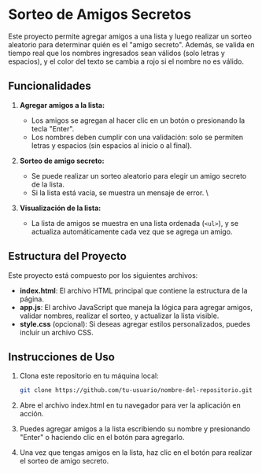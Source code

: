# Sorteo de Amigos Secretos

Este proyecto permite agregar amigos a una lista y luego realizar un sorteo aleatorio para determinar quién es el "amigo secreto". Además, se valida en tiempo real que los nombres ingresados sean válidos (solo letras y espacios), y el color del texto se cambia a rojo si el nombre no es válido.

## Funcionalidades

1. **Agregar amigos a la lista:**
   - Los amigos se agregan al hacer clic en un botón o presionando la tecla "Enter".
   - Los nombres deben cumplir con una validación: solo se permiten letras y espacios (sin espacios al inicio o al final).

2. **Sorteo de amigo secreto:**
   - Se puede realizar un sorteo aleatorio para elegir un amigo secreto de la lista.
   - Si la lista está vacía, se muestra un mensaje de error.
\
3. **Visualización de la lista:**
   - La lista de amigos se muestra en una lista ordenada (`<ul>`), y se actualiza automáticamente cada vez que se agrega un amigo.

## Estructura del Proyecto

Este proyecto está compuesto por los siguientes archivos:

- **index.html**: El archivo HTML principal que contiene la estructura de la página.
- **app.js**: El archivo JavaScript que maneja la lógica para agregar amigos, validar nombres, realizar el sorteo, y actualizar la lista visible.
- **style.css** (opcional): Si deseas agregar estilos personalizados, puedes incluir un archivo CSS.

## Instrucciones de Uso

1. Clona este repositorio en tu máquina local:

   ```bash
   git clone https://github.com/tu-usuario/nombre-del-repositorio.git

2. Abre el archivo index.html en tu navegador para ver la aplicación en acción.

3. Puedes agregar amigos a la lista escribiendo su nombre y presionando "Enter" o haciendo clic en el botón para agregarlo.

4. Una vez que tengas amigos en la lista, haz clic en el botón para realizar el sorteo de amigo secreto.
